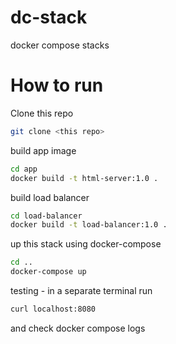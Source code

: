 # dc-stack
docker compose stacks

# How to run

Clone this repo 

```bash
git clone <this repo>
```

build app image

```bash
cd app
docker build -t html-server:1.0 . 
```

build load balancer
```bash
cd load-balancer
docker build -t load-balancer:1.0 .  
```

up this stack using docker-compose
```bash
cd ..
docker-compose up
```

testing - in a separate terminal run
```bash
curl localhost:8080
```

and check docker compose logs
